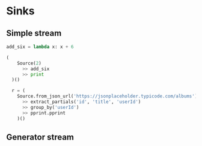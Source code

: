 # Sinks

## Simple stream

```python
add_six = lambda x: x + 6

(
    Source(2)
      >> add_six
      >> print
  )()

  r = (
    Source.from_json_url('https://jsonplaceholder.typicode.com/albums')
      >> extract_partials('id', 'title', 'userId')
      >> group_by('userId')
      >> pprint.pprint
    )()
```

## Generator stream
